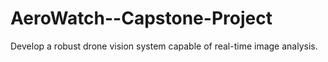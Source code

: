 # AeroWatch--Capstone-Project
Develop a robust drone vision system capable of real-time image analysis.
